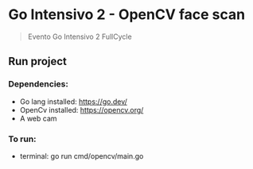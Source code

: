 # Go Intensivo 2 - OpenCV face scan

> Evento Go Intensivo 2 FullCycle

## Run project

### Dependencies:

- Go lang installed: https://go.dev/
- OpenCv installed: https://opencv.org/
- A web cam

### To run:

- terminal: go run cmd/opencv/main.go
